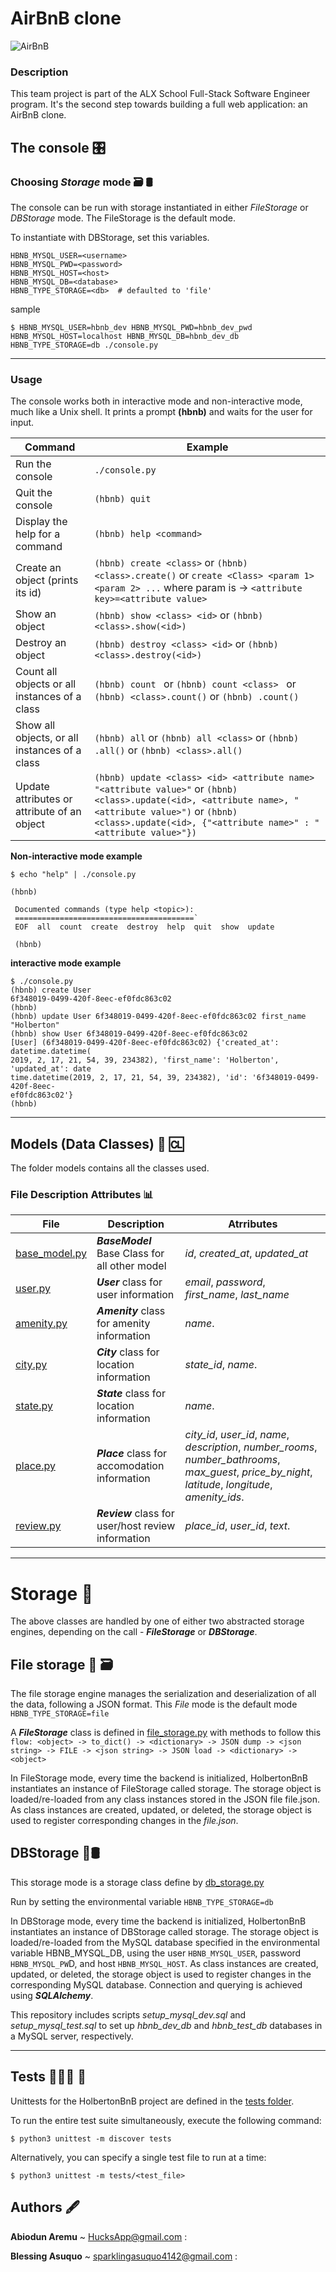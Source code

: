 AirBnB clone
======================================
![**AirBnB**](https://github.com/HucksApp/AirBnB_clone/assets/58187974/0a2d1bfa-9390-4515-aacc-b2eaf190788a)

### Description ##
This team project is part of the ALX School Full-Stack Software Engineer program. It's the second step towards building a full web application: an AirBnB clone.


## The console 🎛

### Choosing ***Storage*** mode 🗃 🛢️
The console can be run with storage instantiated in either *FileStorage* or *DBStorage* mode. The FileStorage is the default mode.

To instantiate with DBStorage, set this variables.
```
HBNB_MYSQL_USER=<username>
HBNB_MYSQL_PWD=<password>
HBNB_MYSQL_HOST=<host>
HBNB_MYSQL_DB=<database>
HBNB_TYPE_STORAGE=<db>  # defaulted to 'file'
 ```
sample 
```
$ HBNB_MYSQL_USER=hbnb_dev HBNB_MYSQL_PWD=hbnb_dev_pwd HBNB_MYSQL_HOST=localhost HBNB_MYSQL_DB=hbnb_dev_db HBNB_TYPE_STORAGE=db ./console.py
```

----------------------------------------------------
### Usage ###
The console works both in interactive mode and non-interactive mode, much like a Unix shell. It prints a prompt **(hbnb)** and waits for the user for input.


Command                                             | Example
----------------------------------------------------|--------------------
Run the console	                                    | `./console.py`
Quit the console	                                   | `(hbnb) quit`
Display the help for a command	                     | `(hbnb) help <command>`
Create an object (prints its id)	                   | `(hbnb) create <class>` or `(hbnb) <class>.create()` or `create <Class> <param 1> <param 2> ...` where param is -> `<attribute key>=<attribute value>`
Show an object	                                     | `(hbnb) show <class> <id>` or `(hbnb) <class>.show(<id>)`
Destroy an object	                                  | `(hbnb) destroy <class> <id>` or `(hbnb) <class>.destroy(<id>)`
Count all objects or all instances of a class       | `(hbnb) count ` or `(hbnb) count <class> ` or `(hbnb) <class>.count()` or `(hbnb) .count()`
Show all objects, or all instances of a class       |	`(hbnb) all` or `(hbnb) all <class>` or `(hbnb) .all()` or `(hbnb) <class>.all()`
Update attributes or attribute of an object                    |	`(hbnb) update <class> <id> <attribute name> "<attribute value>"` or `(hbnb) <class>.update(<id>, <attribute name>, "<attribute value>")` or `(hbnb) <class>.update(<id>, {"<attribute name>" : "<attribute value>"})`

**Non-interactive mode example**
 ```
$ echo "help" | ./console.py

 (hbnb)

  Documented commands (type help <topic>):
  ========================================`
  EOF  all  count  create  destroy  help  quit  show  update

  (hbnb)
```

**interactive mode example**
```
$ ./console.py
(hbnb) create User
6f348019-0499-420f-8eec-ef0fdc863c02
(hbnb)
(hbnb) update User 6f348019-0499-420f-8eec-ef0fdc863c02 first_name "Holberton" 
(hbnb) show User 6f348019-0499-420f-8eec-ef0fdc863c02
[User] (6f348019-0499-420f-8eec-ef0fdc863c02) {'created_at': datetime.datetime(
2019, 2, 17, 21, 54, 39, 234382), 'first_name': 'Holberton', 'updated_at': date
time.datetime(2019, 2, 17, 21, 54, 39, 234382), 'id': '6f348019-0499-420f-8eec-
ef0fdc863c02'}
(hbnb)
```


----------------------------------------------------------------------
## Models (Data Classes) 🏺 🆑
The folder models contains all the classes used.

### File	Description	Attributes 📊

File                                            | Description                                               | Atrributes
------------------------------------------------|-----------------------------------------------------------|---------------------------------------
[base_model.py](./models/base_model.py)         |	***BaseModel*** Base Class for all other model 	          | *id*, *created_at*, *updated_at*
[user.py](./models/user.py)                     | ***User*** class for user information	                    | *email*, *password*, *first_name*, *last_name*
[amenity.py](./models/amenity.py)	              | ***Amenity*** class for amenity information	              | *name*.
[city.py](./models/city.py)	                    | ***City*** class for location information	                | *state_id*, *name*.
[state.py](./models/state.py)         	         | ***State*** class for location information	               | *name*.
[place.py](./models/place.py)    	              | ***Place*** class for accomodation information	           | *city_id*, *user_id*, *name*, *description*, *number_rooms*, *number_bathrooms*, *max_guest*,   *price_by_night*, *latitude*, *longitude*, *amenity_ids*.
[review.py](./models/review.py)   	             | ***Review*** class for user/host review information      	| *place_id*, *user_id*, *text*.

----------------------------------------------------------------
# Storage 🛄
The above classes are handled by one of either two abstracted storage engines, depending on the call - ***FileStorage*** or ***DBStorage***.

## File storage 📄 🗃
The file storage engine manages the serialization and deserialization of all the data, following a JSON format.
This  *File* mode is the default mode  `HBNB_TYPE_STORAGE=file`

A ***FileStorage*** class is defined in [file_storage.py](./models/engine/file_storage.py) with methods to follow this `flow: <object> -> to_dict() -> <dictionary> -> JSON dump -> <json string> -> FILE -> <json string> -> JSON load -> <dictionary> -> <object>`

In FileStorage mode, every time the backend is initialized, HolbertonBnB instantiates an instance of FileStorage called storage. The storage object is loaded/re-loaded from any class instances stored in the JSON file file.json. As class instances are created, updated, or deleted, the storage object is used to register corresponding changes in the *file.json*.


## DBStorage 🤖🛢️
This storage mode is a storage class define by [db_storage.py](./models/engine/db_storage.py)

Run by setting the environmental variable `HBNB_TYPE_STORAGE=db`

In DBStorage mode, every time the backend is initialized, HolbertonBnB instantiates an instance of DBStorage called storage. The storage object is loaded/re-loaded from the MySQL database specified in the environmental variable HBNB_MYSQL_DB, using the user `HBNB_MYSQL_USER`, password `HBNB_MYSQL_PW`D, and host `HBNB_MYSQL_HOST`. As class instances are created, updated, or deleted, the storage object is used to register changes in the corresponding MySQL database. Connection and querying is achieved using ***SQLAlchemy***.

This repository includes scripts *setup_mysql_dev.sql* and *setup_mysql_test.sql* to set up *hbnb_dev_db* and *hbnb_test_db* databases in a MySQL server, respectively.


---------------------------------------------------------------------

## Tests 🧑🏿‍🔬️ 🧪
Unittests for the HolbertonBnB project are defined in the [tests folder](./tests).

To run the entire test suite simultaneously, execute the following command:
```
$ python3 unittest -m discover tests
```
Alternatively, you can specify a single test file to run at a time:
```
$ python3 unittest -m tests/<test_file>
```

## Authors 🖋
__Abiodun Aremu__ ~ HucksApp@gmail.com : 

__Blessing Asuquo__ ~ sparklingasuquo4142@gmail.com : 


